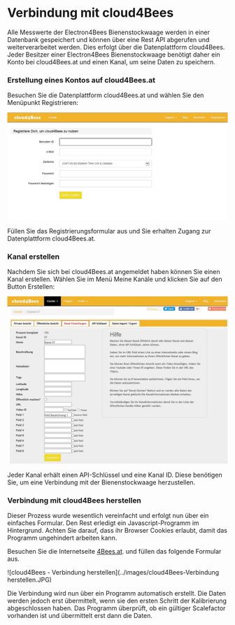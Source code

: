 # Verbindung mit cloud4Bees [](id=verbindung-mit-cloud4bees)

Alle Messwerte der Electron4Bees Bienenstockwaage werden in einer Datenbank gespeichert und können über eine Rest API abgerufen und weiterverarbeitet werden.
Dies erfolgt über die Datenplattform cloud4Bees. Jeder Besitzer einer Electron4Bees Bienenstockwaage benötigt daher ein Konto bei cloud4Bees.at und einen Kanal, um seine Daten zu speichern.

### Erstellung eines Kontos auf cloud4Bees.at

Besuchen Sie die Datenplattform cloud4Bees.at und wählen Sie den Menüpunkt Registrieren:

![Registrierung bei cloud4Bees](../images/cloud4Bees-Registrierung.JPG)

Füllen Sie das Registrierungsformular aus und Sie erhalten Zugang zur Datenplattform cloud4Bees.at.


### Kanal erstellen

Nachdem Sie sich bei cloud4Bees.at angemeldet haben können Sie einen Kanal erstellen. Wählen Sie im Menü Meine Kanäle und klicken Sie auf den Button Erstellen:

![Kanal erstelen bei cloud4Bees](../images/cloud4Bees-Kanal-erstellen.JPG)

Jeder Kanal erhält einen API-Schlüssel und eine Kanal ID. Diese benötigen Sie, um eine Verbindung mit der Bienenstockwaage herzustellen.

### Verbindung mit cloud4Bees herstellen

Dieser Prozess wurde wesentlich vereinfacht und erfolgt nun über ein einfaches Formular. Den Rest erledigt ein Javascript-Programm im Hintergrund. Achten Sie darauf, dass ihr Browser Cookies erlaubt, damit das Programm ungehindert arbeiten kann.

Besuchen Sie die Internetseite  [4Bees.at](https://www.4bees.at/web/guest/cloud4bees). und füllen das folgende Formular aus.

![cloud4Bees - Verbindung herstellen](../images/cloud4Bees-Verbindung herstellen.JPG)

Die Verbindung wird nun über ein Programm automatisch erstellt. Die Daten werden jedoch erst übermittelt, wenn sie den ersten Schritt der Kalibrierung abgeschlossen haben. Das Programm überprüft, ob ein gültiger Scalefactor vorhanden ist und übermittelt erst dann die Daten.
